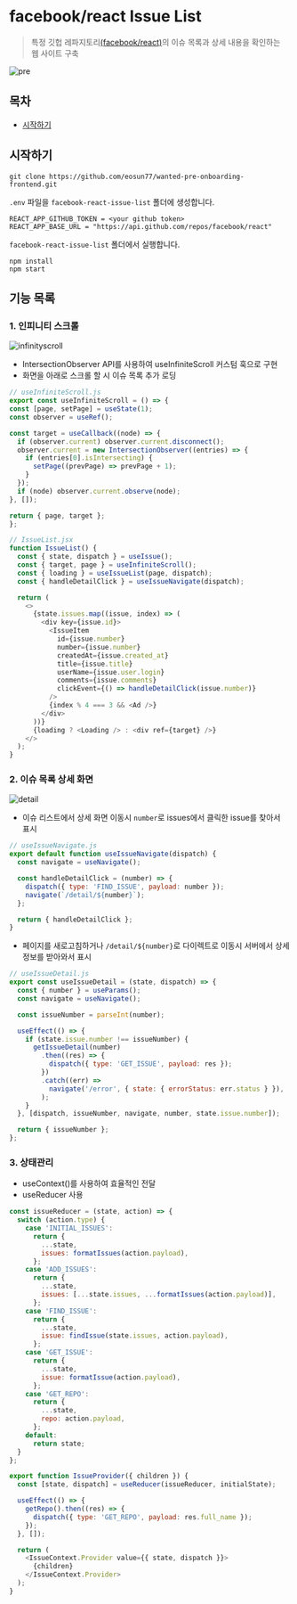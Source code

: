 # facebook/react Issue List
> 특정 깃헙 레파지토리[(facebook/react)](https://github.com/facebook/react)의 이슈 목록과 상세 내용을 확인하는 웹 사이트 구축

![pre](https://github.com/eosun77/facebook-react-issue-list/assets/100937653/44f8fd72-26ff-4c61-a113-9c358c59affc)

## 목차
- [시작하기](#시작하기)

## 시작하기
```
git clone https://github.com/eosun77/wanted-pre-onboarding-frontend.git
```
`.env` 파일을 `facebook-react-issue-list` 폴더에 생성합니다.
```.env
REACT_APP_GITHUB_TOKEN = <your github token>
REACT_APP_BASE_URL = "https://api.github.com/repos/facebook/react"
```
`facebook-react-issue-list` 폴더에서 실행합니다.
```
npm install
npm start
```

## 기능 목록
### 1. 인피니티 스크롤
![infinityscroll](https://github.com/eosun77/facebook-react-issue-list/assets/100937653/f01ab1e6-6d1a-45d7-bd2b-49054e20a541)
- IntersectionObserver API를 사용하여 useInfiniteScroll 커스텀 훅으로 구현
- 화면을 아래로 스크롤 할 시 이슈 목록 추가 로딩
  
```js
// useInfiniteScroll.js
export const useInfiniteScroll = () => {
const [page, setPage] = useState(1);
const observer = useRef();

const target = useCallback((node) => {
  if (observer.current) observer.current.disconnect();
  observer.current = new IntersectionObserver((entries) => {
    if (entries[0].isIntersecting) {
      setPage((prevPage) => prevPage + 1);
    }
  });
  if (node) observer.current.observe(node);
}, []);

return { page, target };
};
```

```js
// IssueList.jsx
function IssueList() {
  const { state, dispatch } = useIssue();
  const { target, page } = useInfiniteScroll();
  const { loading } = useIssueList(page, dispatch);
  const { handleDetailClick } = useIssueNavigate(dispatch);

  return (
    <>
      {state.issues.map((issue, index) => (
        <div key={issue.id}>
          <IssueItem
            id={issue.number}
            number={issue.number}
            createdAt={issue.created_at}
            title={issue.title}
            userName={issue.user.login}
            comments={issue.comments}
            clickEvent={() => handleDetailClick(issue.number)}
          />
          {index % 4 === 3 && <Ad />}
        </div>
      ))}
      {loading ? <Loading /> : <div ref={target} />}
    </>
  );
}
```
### 2. 이슈 목록 상세 화면
![detail](https://github.com/eosun77/facebook-react-issue-list/assets/100937653/c344a03b-5033-401b-b878-cd148dd49438)
- 이슈 리스트에서 상세 화면 이동시 `number`로 issues에서 클릭한 issue를 찾아서 표시

```js
// useIssueNavigate.js
export default function useIssueNavigate(dispatch) {
  const navigate = useNavigate();

  const handleDetailClick = (number) => {
    dispatch({ type: 'FIND_ISSUE', payload: number });
    navigate(`/detail/${number}`);
  };

  return { handleDetailClick };
}
```

- 페이지를 새로고침하거나 `/detail/${number}`로 다이렉트로 이동시 서버에서 상세 정보를 받아와서 표시

```js
// useIssueDetail.js
export const useIssueDetail = (state, dispatch) => {
  const { number } = useParams();
  const navigate = useNavigate();

  const issueNumber = parseInt(number);

  useEffect(() => {
    if (state.issue.number !== issueNumber) {
      getIssueDetail(number)
        .then((res) => {
          dispatch({ type: 'GET_ISSUE', payload: res });
        })
        .catch((err) =>
          navigate('/error', { state: { errorStatus: err.status } }),
        );
    }
  }, [dispatch, issueNumber, navigate, number, state.issue.number]);

  return { issueNumber };
};
```

### 3. 상태관리
- useContext()를 사용하여 효율적인 전달
- useReducer 사용
```js
const issueReducer = (state, action) => {
  switch (action.type) {
    case 'INITIAL_ISSUES':
      return {
        ...state,
        issues: formatIssues(action.payload),
      };
    case 'ADD_ISSUES':
      return {
        ...state,
        issues: [...state.issues, ...formatIssues(action.payload)],
      };
    case 'FIND_ISSUE':
      return {
        ...state,
        issue: findIssue(state.issues, action.payload),
      };
    case 'GET_ISSUE':
      return {
        ...state,
        issue: formatIssue(action.payload),
      };
    case 'GET_REPO':
      return {
        ...state,
        repo: action.payload,
      };
    default:
      return state;
  }
};

export function IssueProvider({ children }) {
  const [state, dispatch] = useReducer(issueReducer, initialState);

  useEffect(() => {
    getRepo().then((res) => {
      dispatch({ type: 'GET_REPO', payload: res.full_name });
    });
  }, []);

  return (
    <IssueContext.Provider value={{ state, dispatch }}>
      {children}
    </IssueContext.Provider>
  );
}
```
